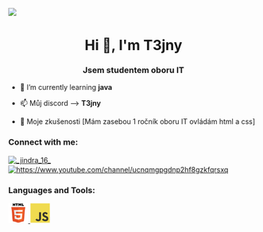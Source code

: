 ![](https://media.tenor.com/UQN2EXKfuH0AAAAd/snejks-pomalu.gif)
<h1 align="center">Hi 👋, I'm T3jny</h1>
<h3 align="center">Jsem studentem oboru IT</h3>

- 🌱 I’m currently learning **java**

- 📫 Můj discord --> **T3jny**

- 📄 Moje zkušenosti [Mám zasebou 1 ročník oboru IT ovládám html a css]

<h3 align="left">Connect with me:</h3>
<p align="left">
<a href="https://instagram.com/_jindra_16_" target="blank"><img align="center" src="https://raw.githubusercontent.com/rahuldkjain/github-profile-readme-generator/master/src/images/icons/Social/instagram.svg" alt="_jindra_16_" height="30" width="40" /></a>
<a href="https://www.youtube.com/c/https://www.youtube.com/channel/ucnqmgpgdnp2hf8gzkfqrsxq" target="blank"><img align="center" src="https://raw.githubusercontent.com/rahuldkjain/github-profile-readme-generator/master/src/images/icons/Social/youtube.svg" alt="https://www.youtube.com/channel/ucnqmgpgdnp2hf8gzkfqrsxq" height="30" width="40" /></a>
</p>

<h3 align="left">Languages and Tools:</h3>
<p align="left"> <a href="https://www.w3.org/html/" target="_blank" rel="noreferrer"> <img src="https://raw.githubusercontent.com/devicons/devicon/master/icons/html5/html5-original-wordmark.svg" alt="html5" width="40" height="40"/> </a> <a href="https://developer.mozilla.org/en-US/docs/Web/JavaScript" target="_blank" rel="noreferrer"> <img src="https://raw.githubusercontent.com/devicons/devicon/master/icons/javascript/javascript-original.svg" alt="javascript" width="40" height="40"/> </a> </p>
